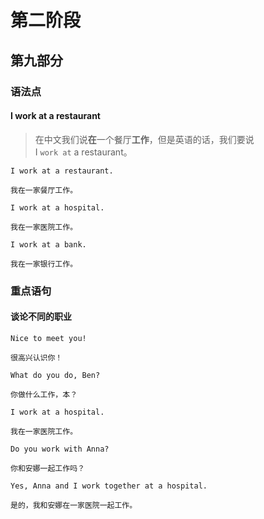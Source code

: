# 第二阶段

## 第九部分

### 语法点

#### I work at a restaurant

> 在中文我们说**在**一个餐厅**工作**，但是英语的话，我们要说  
> I `work at` a restaurant。

```text
I work at a restaurant.

我在一家餐厅工作。
```

```text
I work at a hospital.

我在一家医院工作。
```

```text
I work at a bank.

我在一家银行工作。
```

### 重点语句

#### 谈论不同的职业

```text
Nice to meet you!

很高兴认识你！
```

```text
What do you do, Ben?

你做什么工作，本？
```

```text
I work at a hospital.

我在一家医院工作。
```

```text
Do you work with Anna?

你和安娜一起工作吗？
```

```text
Yes, Anna and I work together at a hospital.

是的，我和安娜在一家医院一起工作。
```

